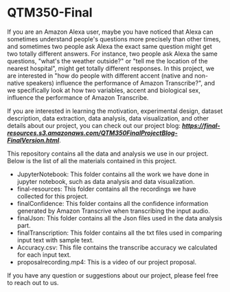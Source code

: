 # QTM350-Final

If you are an Amazon Alexa user, maybe you have noticed that Alexa can sometimes understand people's questions more precisely than other times, and sometimes two people ask Alexa the exact same question might get two totally different answers. For instance, two people ask Alexa the same questions, "what's the weather outside?" or "tell me the location of the nearest hospital", might get totally different responses. In this project, we are interested in "how do people with different accent (native and non-native speakers) influence the performance of Amazon Transcribe?", and we specifically look at how two variables, accent and biological sex, influence the performance of Amazon Transcribe.

If you are interested in learning the motivation, experimental design, dataset description, data extraction, data analysis, data visualization, and other details about our project, you can check out our project blog: ***https://final-resources.s3.amazonaws.com/QTM350FinalProjectBlog-FinalVersion.html***.

This repository contains all the data and analysis we use in our project. Below is the list of all the materials contained in this project.
* JupyterNotebook: This folder contains all the work we have done in jupyter notebook, such as data analysis and data visualization.
* final-resources: This folder contains all the recordings we have collected for this project.
* finalConfidence: This folder contains all the confidence information generated by Amazon Transcrive when transcribing the input audio.
* finalJson: This folder contains all the Json files used in the data analysis part.
* finalTranscription: This folder contains all the txt files used in comparing input text with sample text.
* Accuracy.csv: This file contains the transcribe accuracy we calculated for each input text.
* proposalrecording.mp4: This is a video of our project proposal.

If you have any question or suggestions about our project, please feel free to reach out to us. 
